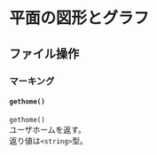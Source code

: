 # 平面の図形とグラフ  
## ファイル操作  
### マーキング  
#### `gethome()`  
`gethome()`  
ユーザホームを返す。  
返り値は`<string>`型。
